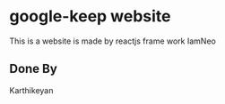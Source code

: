 # google-keep website 
This is a website is made by reactjs frame work IamNeo


## Done By
  Karthikeyan 
